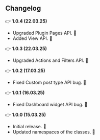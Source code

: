## Changelog

👉 **1.0.4 (22.03.25)**

- Upgraded Plugin Pages API. 🙌
- Added View API. 🎉

👉 **1.0.3 (22.03.25)**

- Upgraded Actions and Filters API. 🙌

👉 **1.0.2 (17.03.25)**

- Fixed Custom post type API bug. 🐞

👉 **1.0.1 (16.03.25)**

- Fixed Dashboard widget API bug. 🐞

👉 **1.0.0 (15.03.25)**

- Initial release. 🚀
- Updated namespaces of the classes. 🙌

